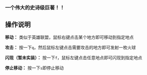 ### 一个伟大的史诗级巨著！！

## 操作说明

**移动：** 类似于英雄联盟，鼠标右键点击某个地方即可移动到指定地点

**攻击：** 按一下`q`，然后鼠标左键点击需要攻击的地方即可发射一枚火球

**闪现（暂未实装）：** 按一下`f`，鼠标左键点击任意地点即可闪现到指定地点

**停止移动：** 按一下`s`即停止移动
